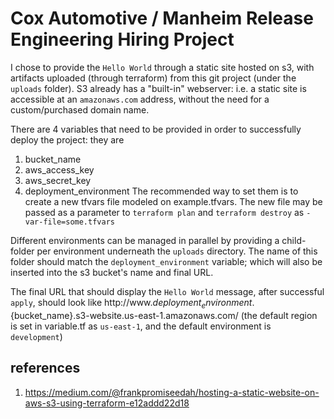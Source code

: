 # Cox Automotive / Manheim Release Engineering Hiring Project
I chose to provide the `Hello World` through a static site hosted on s3, with artifacts uploaded (through terraform) from this git project (under the `uploads` folder).  S3 already has a "built-in" webserver: i.e. a static site is accessible at an `amazonaws.com` address, without the need for a custom/purchased domain name.

There are 4 variables that need to be provided in order to successfully deploy the project: they are
1. bucket_name
2. aws_access_key
3. aws_secret_key
4. deployment_environment
The recommended way to set them is to create a new tfvars file modeled on example.tfvars.  The new file may be passed as a parameter to `terraform plan` and `terraform destroy` as `-var-file=some.tfvars`

Different environments can be managed in parallel by providing a child-folder per environment underneath the `uploads` directory.  The name of this folder should match the `deployment_environment` variable; which will also be inserted into the s3 bucket's name and final URL.

The final URL that should display the `Hello World` message, after successful `apply`, should look like http://www.${deployment_environment}.${bucket_name}.s3-website.us-east-1.amazonaws.com/ (the default region is set in variable.tf as `us-east-1`, and the default environment is `development`)

## references
1. https://medium.com/@frankpromiseedah/hosting-a-static-website-on-aws-s3-using-terraform-e12addd22d18
